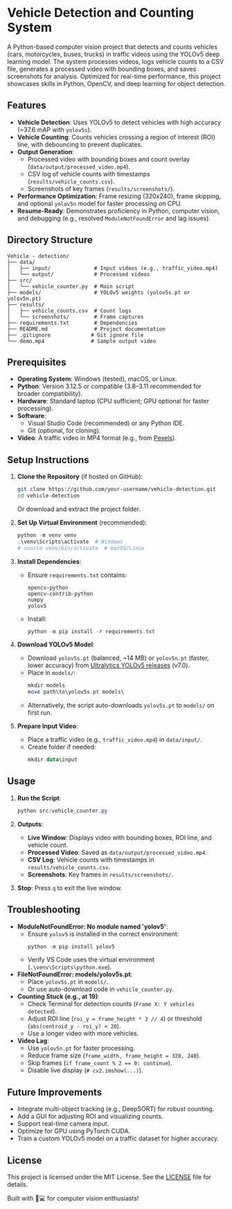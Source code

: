 # Vehicle Detection and Counting System

A Python-based computer vision project that detects and counts vehicles (cars, motorcycles, buses, trucks) in traffic videos using the YOLOv5 deep learning model. The system processes videos, logs vehicle counts to a CSV file, generates a processed video with bounding boxes, and saves screenshots for analysis. Optimized for real-time performance, this project showcases skills in Python, OpenCV, and deep learning for object detection.

## Features
- **Vehicle Detection**: Uses YOLOv5 to detect vehicles with high accuracy (~37.6 mAP with `yolov5s`).
- **Vehicle Counting**: Counts vehicles crossing a region of interest (ROI) line, with debouncing to prevent duplicates.
- **Output Generation**:
  - Processed video with bounding boxes and count overlay (`data/output/processed_video.mp4`).
  - CSV log of vehicle counts with timestamps (`results/vehicle_counts.csv`).
  - Screenshots of key frames (`results/screenshots/`).
- **Performance Optimization**: Frame resizing (320x240), frame skipping, and optional `yolov5n` model for faster processing on CPU.
- **Resume-Ready**: Demonstrates proficiency in Python, computer vision, and debugging (e.g., resolved `ModuleNotFoundError` and lag issues).

## Directory Structure
```
Vehicle - detection/
├── data/
│   ├── input/              # Input videos (e.g., traffic_video.mp4)
│   └── output/             # Processed videos
├── src/
│   └── vehicle_counter.py  # Main script
├── models/                 # YOLOv5 weights (yolov5s.pt or yolov5n.pt)
├── results/
│   ├── vehicle_counts.csv  # Count logs
│   └── screenshots/        # Frame captures
├── requirements.txt        # Dependencies
├── README.md               # Project documentation
├── .gitignore             # Git ignore file
└── demo.mp4               # Sample output video
```

## Prerequisites
- **Operating System**: Windows (tested), macOS, or Linux.
- **Python**: Version 3.12.5 or compatible (3.8–3.11 recommended for broader compatibility).
- **Hardware**: Standard laptop (CPU sufficient; GPU optional for faster processing).
- **Software**:
  - Visual Studio Code (recommended) or any Python IDE.
  - Git (optional, for cloning).
- **Video**: A traffic video in MP4 format (e.g., from [Pexels](https://www.pexels.com/search/traffic/)).

## Setup Instructions
1. **Clone the Repository** (if hosted on GitHub):
   ```bash
   git clone https://github.com/your-username/vehicle-detection.git
   cd vehicle-detection
   ```
   Or download and extract the project folder.

2. **Set Up Virtual Environment** (recommended):
   ```powershell
   python -m venv venv
   .\venv\Scripts\activate  # Windows
   # source venv/bin/activate  # macOS/Linux
   ```

3. **Install Dependencies**:
   - Ensure `requirements.txt` contains:
     ```
     opencv-python
     opencv-contrib-python
     numpy
     yolov5
     ```
   - Install:
     ```powershell
     python -m pip install -r requirements.txt
     ```

4. **Download YOLOv5 Model**:
   - Download `yolov5s.pt` (balanced, ~14 MB) or `yolov5n.pt` (faster, lower accuracy) from [Ultralytics YOLOv5 releases](https://github.com/ultralytics/yolov5/releases) (v7.0).
   - Place in `models/`:
     ```powershell
     mkdir models
     move path\to\yolov5s.pt models\
     ```
   - Alternatively, the script auto-downloads `yolov5s.pt` to `models/` on first run.

5. **Prepare Input Video**:
   - Place a traffic video (e.g., `traffic_video.mp4`) in `data/input/`.
   - Create folder if needed:
     ```powershell
     mkdir data\input
     ```

## Usage
1. **Run the Script**:
   ```powershell
   python src/vehicle_counter.py
   ```

2. **Outputs**:
   - **Live Window**: Displays video with bounding boxes, ROI line, and vehicle count.
   - **Processed Video**: Saved as `data/output/processed_video.mp4`.
   - **CSV Log**: Vehicle counts with timestamps in `results/vehicle_counts.csv`.
   - **Screenshots**: Key frames in `results/screenshots/`.

3. **Stop**: Press `q` to exit the live window.

## Troubleshooting
- **ModuleNotFoundError: No module named 'yolov5'**:
  - Ensure `yolov5` is installed in the correct environment:
    ```powershell
    python -m pip install yolov5
    ```
  - Verify VS Code uses the virtual environment (`.\venv\Scripts\python.exe`).
- **FileNotFoundError: models/yolov5s.pt**:
  - Place `yolov5s.pt` in `models/`.
  - Or use auto-download code in `vehicle_counter.py`.
- **Counting Stuck (e.g., at 19)**:
  - Check Terminal for detection counts (`Frame X: Y vehicles detected`).
  - Adjust ROI line (`roi_y = frame_height * 3 // 4`) or threshold (`abs(centroid_y - roi_y) < 20`).
  - Use a longer video with more vehicles.
- **Video Lag**:
  - Use `yolov5n.pt` for faster processing.
  - Reduce frame size (`frame_width, frame_height = 320, 240`).
  - Skip frames (`if frame_count % 2 == 0: continue`).
  - Disable live display (`# cv2.imshow(...)`).

## Future Improvements
- Integrate multi-object tracking (e.g., DeepSORT) for robust counting.
- Add a GUI for adjusting ROI and visualizing counts.
- Support real-time camera input.
- Optimize for GPU using PyTorch CUDA.
- Train a custom YOLOv5 model on a traffic dataset for higher accuracy.

## License
This project is licensed under the MIT License. See the [LICENSE](LICENSE) file for details.

Built with 🚗💻 for computer vision enthusiasts!

